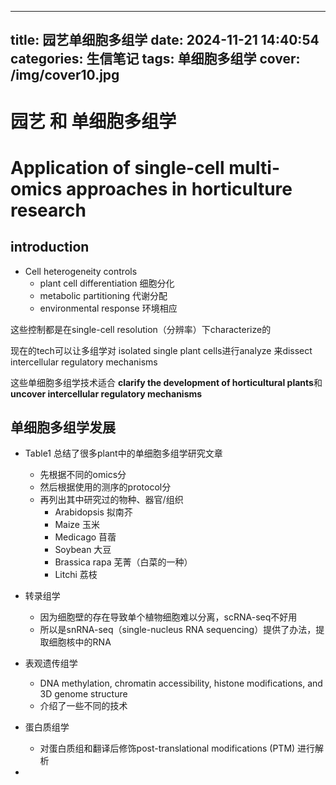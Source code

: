 
---
title: 园艺单细胞多组学
date: 2024-11-21 14:40:54
categories: 生信笔记
tags: 单细胞多组学
cover: /img/cover10.jpg
---
# 园艺 和 单细胞多组学



# Application of single-cell multi-omics approaches in horticulture research







## introduction

- Cell heterogeneity  controls
  - plant cell differentiation 细胞分化
  - metabolic partitioning 代谢分配
  - environmental response 环境相应

这些控制都是在single-cell resolution（分辨率）下characterize的

现在的tech可以让多组学对 isolated single plant cells进行analyze 来dissect intercellular regulatory mechanisms

这些单细胞多组学技术适合 **clarify the development of horticultural plants**和**uncover intercellular regulatory mechanisms**

## 单细胞多组学发展

- Table1 总结了很多plant中的单细胞多组学研究文章
  - 先根据不同的omics分
  - 然后根据使用的测序的protocol分
  - 再列出其中研究过的物种、器官/组织
    - Arabidopsis 拟南芥
    - Maize 玉米
    - Medicago 苜蓿
    - Soybean 大豆
    - Brassica rapa   芜菁（白菜的一种）
    - Litchi 荔枝

- 转录组学
  - 因为细胞壁的存在导致单个植物细胞难以分离，scRNA-seq不好用
  - 所以是snRNA-seq（single-nucleus RNA sequencing）提供了办法，提取细胞核中的RNA
- 表观遗传组学
  - DNA methylation, chromatin accessibility, histone modifications, and 3D genome structure
  - 介绍了一些不同的技术
- 蛋白质组学
  - 对蛋白质组和翻译后修饰post-translational modifications (PTM) 进行解析
- 

